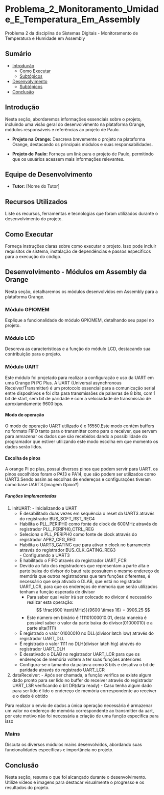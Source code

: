 # Problema_2_Monitoramento_Umidade_E_Temperatura_Em_Assembly
Problema 2 da disciplina de Sistemas Digitais - Monitoramento de Temperatura e Humidade em Assembly

## Sumário
- [Introdução](#introdução)
  - [Como Executar](#como-executar)
  - [Subtópicos](#subtópicos)
- [Desenvolvimento](#desenvolvimento)
  - [Subtópicos](#subtópicos)
- [Conclusão](#conclusão)

## Introdução
Nesta seção, abordaremos informações essenciais sobre o projeto, incluindo uma visão geral do desenvolvimento na plataforma Orange, módulos responsáveis e referências ao projeto de Paulo.

- **Projeto na Orange:** Descreva brevemente o projeto na plataforma Orange, destacando os principais módulos e suas responsabilidades.

- **Projeto de Paulo:** Forneça um link para o projeto de Paulo, permitindo que os usuários acessem mais informações relevantes.

## Equipe de Desenvolvimento
- **Tutor:** [Nome do Tutor]

## Recursos Utilizados
Liste os recursos, ferramentas e tecnologias que foram utilizados durante o desenvolvimento do projeto.

## Como Executar
Forneça instruções claras sobre como executar o projeto. Isso pode incluir requisitos de sistema, instalação de dependências e passos específicos para a execução do código.

## Desenvolvimento - Módulos em Assembly da Orange
Nesta seção, detalharemos os módulos desenvolvidos em Assembly para a plataforma Orange.

### Módulo GPIOMEM
Explique a funcionalidade do módulo GPIOMEM, detalhando seu papel no projeto.

### Módulo LCD
Descreva as características e a função do módulo LCD, destacando sua contribuição para o projeto.

### Módulo UART
Este módulo foi projetado para realizar a configuração e uso da UART em uma Orange Pi PC Plus. A UART (Universal asynchronous Receiver/Transmitter) é um protocolo essencial para a comunicação serial entre dispositivos e foi dita para transmissões de palavras de 8 bits, com 1 bit de start, sem bit de paridade e com a velociadade de transmissão de aproxiamdamente 9600 bps. 

#### Modo de operação
O modo de operação UART utilizado é o 16550.Este modo contém buffers no formato FIFO tanto para o transmitter como para o receiver, que servem para armazenar os dados que são recebidos dando a possibilidade do programador que estiver utilizando este modo escolha em que momento os dados serão lidos.

#### Escolha de pinos
A orange Pi pc plus, possui diversos pinos que podem servir para UART, os pinos escolhidos foram o PA13 e PA14, que são podem ser utilizados como UART3.Sendo assim as escolhas de endereços e configurações tiveram como base UART3.(imagem Gpioo?)

##### Funções implementadas 
  1. initUART: 
    - Inicializando a UART 
      - È desabilitado duas vezes em sequência o reset da UART3 através do registrador BUS_SOFT_RST_REG4 
      - Habilita o PLL_PERIPH0 como fonte de clock de 600MHz através do registrador PLL_PERIPH0_CTRL_REG 
      - Seleciona o PLL_PERIPH0 como fonte de clock através do registrador APB2_CFG_REG 
      - Habilita o UART3_GATING que para ativar o clock no barramento através do registrador BUS_CLK_GATING_REG3  
    - Configurando a UART3 
      - È habilitado o FIFO através do registrador UART_FCR
      - Devido ao fato dos registradores que representam a parte alta e parte baixa do divisor do baud rate possuirem o mesmo endereço de memória que outros registradores que tem funções diferentes, é necessário que seja ativado o DLAB, que está no registrador UART_LCR, para que os endereços de memoria que serão utilizados tenham a função esperada de divisor  
        - Para saber qual valor irá ser colocado no divicor é necessário realizar esta operação: 
$$
\frac{600 \text{MHz}}{9600 \times 16} = 3906.25
$$
        - Este número em binário é 111101000010.01, desta maneira é possivel saber o valor da parte baixa do divisor(01000010) e a parte alta(1111)
      - È registrado o valor 01000010 no DLL(divisor latch low) através do registrador UART_DLL 
      - É registrado o valor 1111 no DLH(divisor latch hig) através do registrador UART_DLH 
      - È desativado o DLAB no registrador UART_LCR para que os endereços de memória voltem a ter suas funções anteriores 
      - Configura-se o tamanho da palavra como 8 bits e desativa o bit de paridade através do registrado UART_LCR 
  2. dataReceiver:
    - Após ser chamada, a função verifica se existe algum dado pronto para ser lido no buffer do receiver através do registrador UART_LSR verificando o bit DR(data ready)
    - Caso tenha algum dado para ser lido é lido o endereço de memória correspondente ao receiver e o dado é obtido  

  Para realizar o envio de dados a única operação necessária é armazenar um valor no endereço de memória correspondente ao transmitter da uart, por este motivo não foi necessária a criação de uma função especifica para isso 
    

### Mains
Discuta os diversos módulos mains desenvolvidos, abordando suas funcionalidades específicas e importância no projeto.

## Conclusão
Nesta seção, resuma o que foi alcançado durante o desenvolvimento. Utilize vídeos e imagens para destacar visualmente o progresso e os resultados do projeto.





